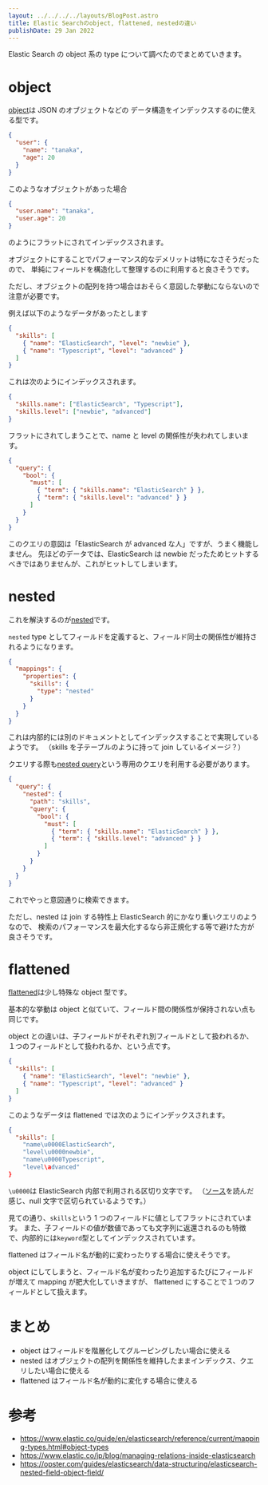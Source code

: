 ```yaml
---
layout: ../../../../layouts/BlogPost.astro
title: Elastic Searchのobject, flattened, nestedの違い
publishDate: 29 Jan 2022
---
```


Elastic Search の object 系の type について調べたのでまとめていきます。

# object

[object](https://www.elastic.co/guide/en/elasticsearch/reference/current/object.html)は JSON のオブジェクトなどの
データ構造をインデックスするのに使える型です。

```json
{
  "user": {
    "name": "tanaka",
    "age": 20
  }
}
```

このようなオブジェクトがあった場合

```json
{
  "user.name": "tanaka",
  "user.age": 20
}
```

のようにフラットにされてインデックスされます。

オブジェクトにすることでパフォーマンス的なデメリットは特になさそうだったので、
単純にフィールドを構造化して整理するのに利用すると良さそうです。

ただし、オブジェクトの配列を持つ場合はおそらく意図した挙動にならないので注意が必要です。

例えば以下のようなデータがあったとします

```json
{
  "skills": [
    { "name": "ElasticSearch", "level": "newbie" },
    { "name": "Typescript", "level": "advanced" }
  ]
}
```

これは次のようにインデックスされます。

```json
{
  "skills.name": ["ElasticSearch", "Typescript"],
  "skills.level": ["newbie", "advanced"]
}
```

フラットにされてしまうことで、name と level の関係性が失われてしまいます。

```json
{
  "query": {
    "bool": {
      "must": [
        { "term": { "skills.name": "ElasticSearch" } },
        { "term": { "skills.level": "advanced" } }
      ]
    }
  }
}
```

このクエリの意図は「ElasticSearch が advanced な人」ですが、うまく機能しません。
先ほどのデータでは、ElasticSearch は newbie だったためヒットするべきではありませんが、これがヒットしてしまいます。

# nested

これを解決するのが[nested](https://www.elastic.co/guide/en/elasticsearch/reference/current/nested.html)です。

`nested` type としてフィールドを定義すると、フィールド同士の関係性が維持されるようになります。

```json
{
  "mappings": {
    "properties": {
      "skills": {
        "type": "nested"
      }
    }
  }
}
```

これは内部的には別のドキュメントとしてインデックスすることで実現しているようです。
（skills を子テーブルのように持って join しているイメージ？）

クエリする際も[nested query](https://www.elastic.co/guide/en/elasticsearch/reference/current/query-dsl-nested-query.html)という専用のクエリを利用する必要があります。

```json
{
  "query": {
    "nested": {
      "path": "skills",
      "query": {
        "bool": {
          "must": [
            { "term": { "skills.name": "ElasticSearch" } },
            { "term": { "skills.level": "advanced" } }
          ]
        }
      }
    }
  }
}
```

これでやっと意図通りに検索できます。

ただし、nested は join する特性上 ElasticSearch 的にかなり重いクエリのようなので、
検索のパフォーマンスを最大化するなら非正規化する等で避けた方が良さそうです。

# flattened

[flattened](https://www.elastic.co/guide/en/elasticsearch/reference/current/flattened.html)は少し特殊な object 型です。

基本的な挙動は object と似ていて、フィールド間の関係性が保持されない点も同じです。

object との違いは、子フィールドがそれぞれ別フィールドとして扱われるか、１つのフィールドとして扱われるか、という点です。

```json
{
  "skills": [
    { "name": "ElasticSearch", "level": "newbie" },
    { "name": "Typescript", "level": "advanced" }
  ]
}
```

このようなデータは flattened では次のようにインデックスされます。

```json
{
  "skills": [
    "name\u0000ElasticSearch",
    "level\u0000newbie",
    "name\u0000Typescript",
    "level\advanced"
}
```

`\u0000`は ElasticSearch 内部で利用される区切り文字です。
（[ソース](https://github.com/elastic/elasticsearch/blob/58ce0f94a0bbdf2576e0a00a62abe1854ee7fe2f/server/src/main/java/org/elasticsearch/index/mapper/flattened/FlattenedFieldParser.java#L31)を読んだ感じ、null 文字で区切られているようです。）

見ての通り、`skills`という 1 つのフィールドに値としてフラットにされています。
また、子フィールドの値が数値であっても文字列に返還されるのも特徴で、内部的には`keyword`型としてインデックスされています。

flattened はフィールド名が動的に変わったりする場合に使えそうです。

object にしてしまうと、フィールド名が変わったり追加するたびにフィールドが増えて mapping が肥大化していきますが、
flattened にすることで１つのフィールドとして扱えます。

# まとめ

- object はフィールドを階層化してグルーピングしたい場合に使える
- nested はオブジェクトの配列を関係性を維持したままインデックス、クエリしたい場合に使える
- flattened はフィールド名が動的に変化する場合に使える

# 参考

- https://www.elastic.co/guide/en/elasticsearch/reference/current/mapping-types.html#object-types
- https://www.elastic.co/jp/blog/managing-relations-inside-elasticsearch
- https://opster.com/guides/elasticsearch/data-structuring/elasticsearch-nested-field-object-field/
